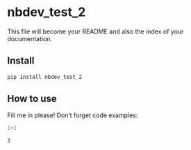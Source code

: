 nbdev_test_2
================

<!-- WARNING: THIS FILE WAS AUTOGENERATED! DO NOT EDIT! -->

This file will become your README and also the index of your
documentation.

## Install

``` sh
pip install nbdev_test_2
```

## How to use

Fill me in please! Don’t forget code examples:

``` python
1+1
```

    2
